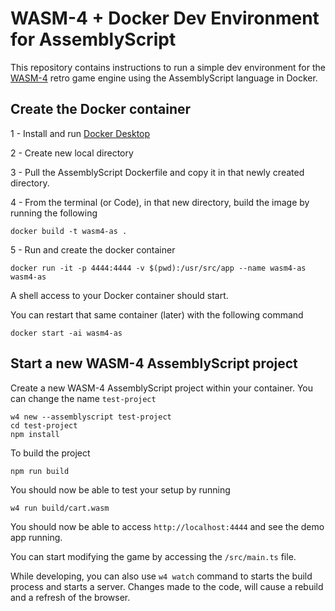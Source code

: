 # WASM-4 + Docker Dev Environment for AssemblyScript

This repository contains instructions to run a simple dev environment for the [WASM-4](https://wasm4.org/) retro game engine using the AssemblyScript language in Docker.

## Create the Docker container

1 - Install and run [Docker Desktop](https://www.docker.com/products/docker-desktop/)

2 - Create new local directory

3 - Pull the AssemblyScript Dockerfile and copy it in that newly created directory.

4 - From the terminal (or Code), in that new directory, build the image by running the following

```
docker build -t wasm4-as .
```

5 - Run and create the docker container

```
docker run -it -p 4444:4444 -v $(pwd):/usr/src/app --name wasm4-as wasm4-as
```

A shell access to your Docker container should start.

You can restart that same container (later) with the following command

```
docker start -ai wasm4-as
```

## Start a new WASM-4 AssemblyScript project

Create a new WASM-4 AssemblyScript project within your container.
You can change the name `test-project`

```
w4 new --assemblyscript test-project
cd test-project
npm install
```

To build the project

```
npm run build
```

You should now be able to test your setup by running

```
w4 run build/cart.wasm
```

You should now be able to access `http://localhost:4444` and see the demo app running.

You can start modifying the game by accessing the `/src/main.ts` file.

While developing, you can also use `w4 watch` command to starts the build process and starts a server. Changes made to the code, will cause a rebuild and a refresh of the browser.
